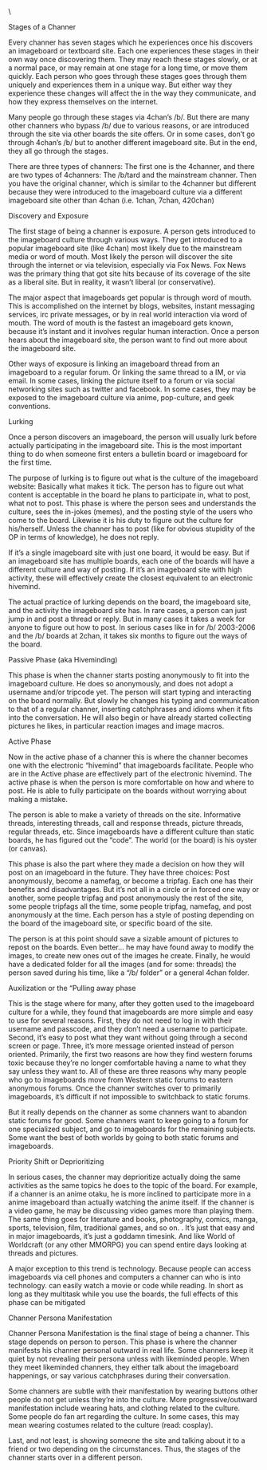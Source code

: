 \

Stages of a Channer

Every channer has seven stages which he experiences once his discovers
an imageboard or textboard site. Each one experiences these stages in
their own way once discovering them. They may reach these stages slowly,
or at a normal pace, or may remain at one stage for a long time, or move
them quickly. Each person who goes through these stages goes through
them uniquely and experiences them in a unique way. But either way they
experience these changes will affect the in the way they communicate,
and how they express themselves on the internet.

Many people go through these stages via 4chan’s /b/. But there are many
other channers who bypass /b/ due to various reasons, or are introduced
through the site via other boards the site offers. Or in some cases,
don’t go through 4chan’s /b/ but to another different imageboard site.
But in the end, they all go through the stages.

There are three types of channers: The first one is the 4channer, and
there are two types of 4channers: The /b/tard and the mainstream
channer. Then you have the original channer, which is similar to the
4channer but different because they were introduced to the imageboard
culture via a different imageboard site other than 4chan (i.e. 1chan,
7chan, 420chan)

Discovery and Exposure

The first stage of being a channer is exposure. A person gets introduced
to the imageboard culture through various ways. They get introduced to a
popular imageboard site (like 4chan) most likely due to the mainstream
media or word of mouth. Most likely the person will discover the site
through the internet or via television, especially via Fox News. Fox
News was the primary thing that got site hits because of its coverage of
the site as a liberal site. But in reality, it wasn’t liberal (or
conservative).

The major aspect that imageboards get popular is through word of mouth.
This is accomplished on the internet by blogs, websites, instant
messaging services, irc private messages, or by in real world
interaction via word of mouth. The word of mouth is the fastest an
imageboard gets known, because it’s instant and it involves regular
human interaction. Once a person hears about the imageboard site, the
person want to find out more about the imageboard site.

Other ways of exposure is linking an imageboard thread from an
imageboard to a regular forum. Or linking the same thread to a IM, or
via email. In some cases, linking the picture itself to a forum or via
social networking sites such as twitter and facebook. In some cases,
they may be exposed to the imageboard culture via anime, pop-culture,
and geek conventions.

Lurking

Once a person discovers an imageboard, the person will usually lurk
before actually participating in the imageboard site. This is the most
important thing to do when someone first enters a bulletin board or
imageboard for the first time.

The purpose of lurking is to figure out what is the culture of the
imageboard website: Basically what makes it tick. The person has to
figure out what content is acceptable in the board he plans to
participate in, what to post, what not to post. This phase is where the
person sees and understands the culture, sees the in-jokes (memes), and
the posting style of the users who come to the board. Likewise it is his
duty to figure out the culture for his/herself. Unless the channer has
to post (like for obvious stupidity of the OP in terms of knowledge), he
does not reply.

If it’s a single imageboard site with just one board, it would be easy.
But if an imageboard site has multiple boards, each one of the boards
will have a different culture and way of posting. If it’s an imageboard
site with high activity, these will effectively create the closest
equivalent to an electronic hivemind.

The actual practice of lurking depends on the board, the imageboard
site, and the activity the imageboard site has. In rare cases, a person
can just jump in and post a thread or reply. But in many cases it takes
a week for anyone to figure out how to post. In serious cases like in
for /b/ 2003-2006 and the /b/ boards at 2chan, it takes six months to
figure out the ways of the board.

Passive Phase (aka Hiveminding)

This phase is when the channer starts posting anonymously to fit into
the imageboard culture. He does so anonymously, and does not adopt a
username and/or tripcode yet. The person will start typing and
interacting on the board normally. But slowly he changes his typing and
communication to that of a regular channer, inserting catchphrases and
idioms when it fits into the conversation. He will also begin or have
already started collecting pictures he likes, in particular reaction
images and image macros.

Active Phase

Now in the active phase of a channer this is where the channer becomes
one with the electronic “hivemind” that imageboards facilitate. People
who are in the Active phase are effectively part of the electronic
hivemind. The active phase is when the person is more comfortable on how
and where to post. He is able to fully participate on the boards without
worrying about making a mistake.

The person is able to make a variety of threads on the site. Informative
threads, interesting threads, call and response threads, picture
threads, regular threads, etc. Since imageboards have a different
culture than static boards, he has figured out the “code”. The world (or
the board) is his oyster (or canvas).

This phase is also the part where they made a decision on how they will
post on an imageboard in the future. They have three choices: Post
anonymously, become a namefag, or become a tripfag. Each one has their
benefits and disadvantages. But it’s not all in a circle or in forced
one way or another, some people tripfag and post anonymously the rest of
the site, some people tripfags all the time, some people tripfag,
namefag, and post anonymously at the time. Each person has a style of
posting depending on the board of the imageboard site, or specific board
of the site.

The person is at this point should save a sizable amount of pictures to
repost on the boards. Even better… he may have found away to modify the
images, to create new ones out of the images he create. Finally, he
would have a dedicated folder for all the images (and for some: threads)
the person saved during his time, like a “/b/ folder” or a general 4chan
folder.

Auxilization or the “Pulling away phase

This is the stage where for many, after they gotten used to the
imageboard culture for a while, they found that imageboards are more
simple and easy to use for several reasons. First, they do not need to
log in with their username and passcode, and they don’t need a username
to participate. Second, it’s easy to post what they want without going
through a second screen or page. Three, it’s more message oriented
instead of person oriented. Primarily, the first two reasons are how
they find western forums toxic because they’re no longer comfortable
having a name to what they say unless they want to. All of these are
three reasons why many people who go to imageboards move from Western
static forums to eastern anonymous forums. Once the channer switches
over to primarily imageboards, it’s difficult if not impossible to
switchback to static forums.

But it really depends on the channer as some channers want to abandon
static forums for good. Some channers want to keep going to a forum for
one specialized subject, and go to imageboards for the remaining
subjects. Some want the best of both worlds by going to both static
forums and imageboards.

Priority Shift or Deprioritizing

In serious cases, the channer may deprioritize actually doing the same
activities as the same topics he does to the topic of the board. For
example, if a channer is an anime otaku, he is more inclined to
participate more in a anime imageboard than actually watching the anime
itself. If the channer is a video game, he may be discussing video games
more than playing them. The same thing goes for literature and books,
photography, comics, manga, sports, television, film, traditional games,
and so on. . It’s just that easy and in major imageboards, it’s just a
goddamn timesink. And like World of Worldcraft (or any other MMORPG) you
can spend entire days looking at threads and pictures.

A major exception to this trend is technology. Because people can access
imageboards via cell phones and computers a channer can who is into
technology. can easily watch a movie or code while reading. In short as
long as they multitask while you use the boards, the full effects of
this phase can be mitigated

Channer Persona Manifestation

Channer Persona Manifestation is the final stage of being a channer.
This stage depends on person to person. This phase is where the channer
manifests his channer personal outward in real life. Some channers keep
it quiet by not revealing their persona unless with likeminded people.
When they meet likeminded channers, they either talk about the
imageboard happenings, or say various catchphrases during their
conversation.

Some channers are subtle with their manifestation by wearing buttons
other people do not get unless they’re into the culture. More
progressive/outward manifestation include wearing hats, and clothing
related to the culture. Some people do fan art regarding the culture. In
some cases, this may mean wearing costumes related to the culture (read:
cosplay).

Last, and not least, is showing someone the site and talking about it to
a friend or two depending on the circumstances. Thus, the stages of the
channer starts over in a different person.


